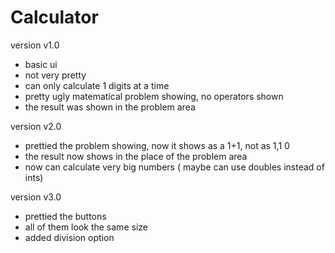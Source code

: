 # Calculator
version v1.0
  - basic ui
  - not very pretty
  - can only calculate 1 digits at a time
  - pretty ugly matematical problem showing, no operators shown
  - the result was shown in the problem area
 
version v2.0
  - prettied the problem showing, now it shows as a 1+1, not as 1,1 0
  - the result now shows in the place of the problem area
  - now can calculate very big numbers ( maybe can use doubles instead of ints)
  
 version v3.0
  - prettied the buttons
  - all of them look the same size
  - added division option
  
